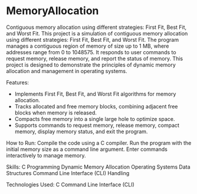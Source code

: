 # MemoryAllocation
Contiguous memory allocation using different strategies: First Fit, Best Fit, and Worst Fit.
This project is a simulation of contiguous memory allocation using different strategies: First Fit, Best Fit, and Worst Fit. The program manages a contiguous region of memory of size up to 1 MB, where addresses range from 0 to 1048575. It responds to user commands to request memory, release memory, and report the status of memory. This project is designed to demonstrate the principles of dynamic memory allocation and management in operating systems.

Features:
- Implements First Fit, Best Fit, and Worst Fit algorithms for memory allocation.
- Tracks allocated and free memory blocks, combining adjacent free blocks when memory is released.
- Compacts free memory into a single large hole to optimize space.
- Supports commands to request memory, release memory, compact memory, display memory status, and exit the program.

How to Run:
Compile the code using a C compiler.
Run the program with the initial memory size as a command line argument.
Enter commands interactively to manage memory.

Skills:
C Programming
Dynamic Memory Allocation
Operating Systems
Data Structures 
Command Line Interface (CLI) Handling

Technologies Used:
C
Command Line Interface (CLI)

